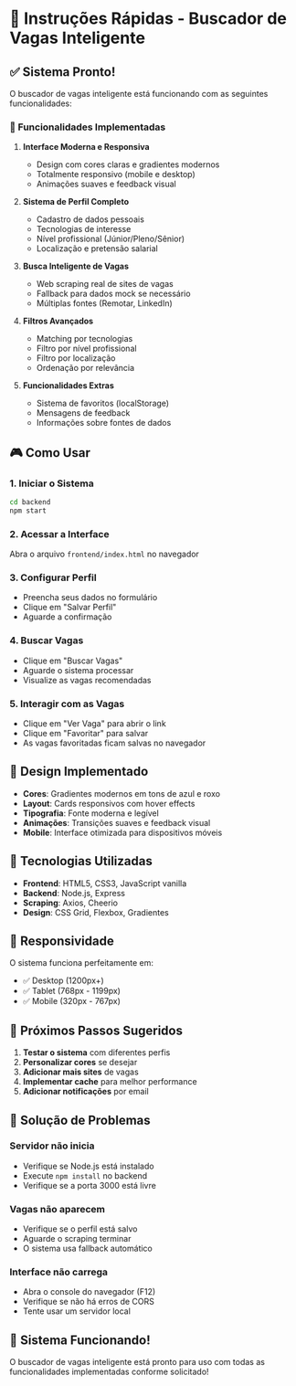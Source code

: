 # 🚀 Instruções Rápidas - Buscador de Vagas Inteligente

## ✅ Sistema Pronto!

O buscador de vagas inteligente está funcionando com as seguintes funcionalidades:

### 🎯 Funcionalidades Implementadas

1. **Interface Moderna e Responsiva**
   - Design com cores claras e gradientes modernos
   - Totalmente responsivo (mobile e desktop)
   - Animações suaves e feedback visual

2. **Sistema de Perfil Completo**
   - Cadastro de dados pessoais
   - Tecnologias de interesse
   - Nível profissional (Júnior/Pleno/Sênior)
   - Localização e pretensão salarial

3. **Busca Inteligente de Vagas**
   - Web scraping real de sites de vagas
   - Fallback para dados mock se necessário
   - Múltiplas fontes (Remotar, LinkedIn)

4. **Filtros Avançados**
   - Matching por tecnologias
   - Filtro por nível profissional
   - Filtro por localização
   - Ordenação por relevância

5. **Funcionalidades Extras**
   - Sistema de favoritos (localStorage)
   - Mensagens de feedback
   - Informações sobre fontes de dados

## 🎮 Como Usar

### 1. Iniciar o Sistema
```bash
cd backend
npm start
```

### 2. Acessar a Interface
Abra o arquivo `frontend/index.html` no navegador

### 3. Configurar Perfil
- Preencha seus dados no formulário
- Clique em "Salvar Perfil"
- Aguarde a confirmação

### 4. Buscar Vagas
- Clique em "Buscar Vagas"
- Aguarde o sistema processar
- Visualize as vagas recomendadas

### 5. Interagir com as Vagas
- Clique em "Ver Vaga" para abrir o link
- Clique em "Favoritar" para salvar
- As vagas favoritadas ficam salvas no navegador

## 🎨 Design Implementado

- **Cores**: Gradientes modernos em tons de azul e roxo
- **Layout**: Cards responsivos com hover effects
- **Tipografia**: Fonte moderna e legível
- **Animações**: Transições suaves e feedback visual
- **Mobile**: Interface otimizada para dispositivos móveis

## 🔧 Tecnologias Utilizadas

- **Frontend**: HTML5, CSS3, JavaScript vanilla
- **Backend**: Node.js, Express
- **Scraping**: Axios, Cheerio
- **Design**: CSS Grid, Flexbox, Gradientes

## 📱 Responsividade

O sistema funciona perfeitamente em:
- ✅ Desktop (1200px+)
- ✅ Tablet (768px - 1199px)
- ✅ Mobile (320px - 767px)

## 🎯 Próximos Passos Sugeridos

1. **Testar o sistema** com diferentes perfis
2. **Personalizar cores** se desejar
3. **Adicionar mais sites** de vagas
4. **Implementar cache** para melhor performance
5. **Adicionar notificações** por email

## 🐛 Solução de Problemas

### Servidor não inicia
- Verifique se Node.js está instalado
- Execute `npm install` no backend
- Verifique se a porta 3000 está livre

### Vagas não aparecem
- Verifique se o perfil está salvo
- Aguarde o scraping terminar
- O sistema usa fallback automático

### Interface não carrega
- Abra o console do navegador (F12)
- Verifique se não há erros de CORS
- Tente usar um servidor local

## 🎉 Sistema Funcionando!

O buscador de vagas inteligente está pronto para uso com todas as funcionalidades implementadas conforme solicitado! 